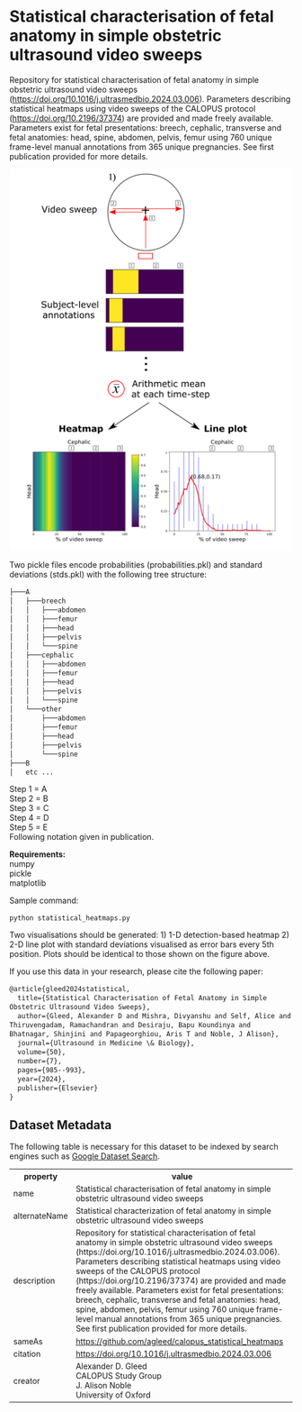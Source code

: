# Statistical characterisation of fetal anatomy in simple obstetric ultrasound video sweeps

Repository for statistical characterisation of fetal anatomy in simple obstetric ultrasound video sweeps (https://doi.org/10.1016/j.ultrasmedbio.2024.03.006). Parameters describing statistical heatmaps using video sweeps of the CALOPUS protocol (https://doi.org/10.2196/37374) are provided and made freely available. Parameters exist for fetal presentations: breech, cephalic, transverse and fetal anatomies: head, spine, abdomen, pelvis, femur using 760 unique frame-level manual annotations from 365 unique pregnancies. See first publication provided for more details.

![Summary figure](summary.png)

Two pickle files encode probabilities (probabilities.pkl) and standard deviations (stds.pkl) with the following tree structure:

```
├───A
│   ├───breech
│   │   ├───abdomen
│   │   ├───femur
│   │   ├───head
│   │   ├───pelvis
│   │   └───spine
│   ├───cephalic
│   │   ├───abdomen
│   │   ├───femur
│   │   ├───head
│   │   ├───pelvis
│   │   └───spine
│   └───other
│       ├───abdomen
│       ├───femur
│       ├───head
│       ├───pelvis
│       └───spine
├───B
│   etc ...
```

Step 1 = A \
Step 2 = B \
Step 3 = C \
Step 4 = D \
Step 5 = E \
Following notation given in publication.

**Requirements:** \
numpy \
pickle \
matplotlib

Sample command:
```
python statistical_heatmaps.py
```
Two visualisations should be generated: 1) 1-D detection-based heatmap 2) 2-D line plot with standard deviations visualised as error bars every 5th position. Plots should be identical to those shown on the figure above.

If you use this data in your research, please cite the following paper:
```
@article{gleed2024statistical,
  title={Statistical Characterisation of Fetal Anatomy in Simple Obstetric Ultrasound Video Sweeps},
  author={Gleed, Alexander D and Mishra, Divyanshu and Self, Alice and Thiruvengadam, Ramachandran and Desiraju, Bapu Koundinya and Bhatnagar, Shinjini and Papageorghiou, Aris T and Noble, J Alison},
  journal={Ultrasound in Medicine \& Biology},
  volume={50},
  number={7},
  pages={985--993},
  year={2024},
  publisher={Elsevier}
}
```

## Dataset Metadata
The following table is necessary for this dataset to be indexed by search
engines such as <a href="https://g.co/datasetsearch">Google Dataset Search</a>.
<div itemscope itemtype="http://schema.org/Dataset">
  <table>
    <tr>
      <th>property</th>
      <th>value</th>
    </tr>
    <tr>
      <td>name</td>
      <td><span itemprop="name">Statistical characterisation of fetal anatomy in simple obstetric ultrasound video sweeps</span></td>
    </tr>
    <tr>
      <td>alternateName</td>
      <td><span itemprop="alternateName">Statistical characterization of fetal anatomy in simple obstetric ultrasound video sweeps</span></td>
    </tr>
    <tr>
      <td>description</td>
      <td><span itemprop="description">
        Repository for statistical characterisation of fetal anatomy in simple obstetric ultrasound video sweeps (https://doi.org/10.1016/j.ultrasmedbio.2024.03.006).
        Parameters describing statistical heatmaps using video sweeps of the CALOPUS protocol (https://doi.org/10.2196/37374) are provided and made freely available.
        Parameters exist for fetal presentations: breech, cephalic, transverse and fetal anatomies: head, spine, abdomen, pelvis, femur using 760 unique frame-level manual annotations from 365 unique pregnancies.
        See first publication provided for more details.
      </span></td>
    </tr>
    <tr>
      <td>sameAs</td>
      <td><a href="https://github.com/agleed/calopus_statistical_heatmaps" itemprop="sameAs">https://github.com/agleed/calopus_statistical_heatmaps</a></td>
    </tr>
    <tr>
      <td>citation</td>
      <td><a href="https://doi.org/10.1016/j.ultrasmedbio.2024.03.006" itemprop="citation">https://doi.org/10.1016/j.ultrasmedbio.2024.03.006</a></td>
    </tr>
    <tr>
      <td>creator</td>
      <td>
        <div itemprop="creator" itemscope itemtype="http://schema.org/Person">
          <span itemprop="name">Alexander D. Gleed</span><br>
          <meta itemprop="givenName" content="Alexander D.">
          <meta itemprop="familyName" content="Gleed">
          <link itemprop="sameAs" href="https://orcid.org/0000-0002-6492-075X">
        </div>
        <div itemprop="creator" itemscope itemtype="http://schema.org/Organization">
          <span itemprop="name">CALOPUS Study Group</span><br>
        </div>
        <div itemprop="creator" itemscope itemtype="http://schema.org/Person">
          <span itemprop="name">J. Alison Noble</span><br>
          <meta itemprop="givenName" content="J. Alison">
          <meta itemprop="familyName" content="Noble">
          <link itemprop="sameAs" href="https://orcid.org/0000-0002-3060-3772">
        </div>
        <div itemprop="creator" itemscope itemtype="http://schema.org/Organization">
          <span itemprop="name">University of Oxford</span><br>
          <link itemprop="sameAs" href="https://ror.org/052gg0110">
        </div>
      </td>
    </tr>
  </table>
</div>
